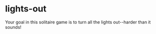 # lights-out
Your goal in this solitaire game is to turn all the lights out--harder than it sounds!

